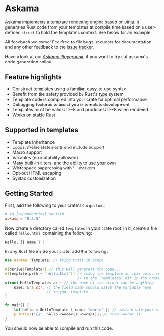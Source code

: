 # Askama

Askama implements a template rendering engine based on [Jinja](https://jinja.palletsprojects.com/).
It generates Rust code from your templates at compile time
based on a user-defined `struct` to hold the template's context.
See below for an example.

All feedback welcome! Feel free to file bugs, requests for documentation and
any other feedback to the [issue tracker][issues].

Have a look at our [*Askama Playground*](https://askama-rs.github.io/askama_playground/),
if you want to try out askama's code generation online.

## Feature highlights

* Construct templates using a familiar, easy-to-use syntax
* Benefit from the safety provided by Rust's type system
* Template code is compiled into your crate for optimal performance
* Debugging features to assist you in template development
* Templates must be valid UTF-8 and produce UTF-8 when rendered
* Works on stable Rust

## Supported in templates

* Template inheritance
* Loops, if/else statements and include support
* Macro support
* Variables (no mutability allowed)
* Many built-in filters, and the ability to use your own
* Whitespace suppressing with '-' markers
* Opt-out HTML escaping
* Syntax customization

[issues]: https://github.com/askama-rs/askama/issues

## Getting Started

First, add the following to your crate's `Cargo.toml`:

```toml
# in [dependencies] section
askama = "0.3.5"
```

Now create a directory called `templates` in your crate root.
In it, create a file called `hello.html`, containing the following:

```jinja
Hello, {{ name }}!
```

In any Rust file inside your crate, add the following:

```rust
use askama::Template; // bring trait in scope

#[derive(Template)] // this will generate the code...
#[template(path = "hello.html")] // using the template in this path, relative
                                 // to the `templates` dir in the crate root
struct HelloTemplate<'a> { // the name of the struct can be anything
    name: &'a str, // the field name should match the variable name
                   // in your template
}

fn main() {
    let hello = HelloTemplate { name: "world" }; // instantiate your struct
    println!("{}", hello.render().unwrap()); // then render it.
}
```

You should now be able to compile and run this code.
